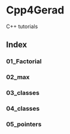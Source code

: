 # Cpp4Gerad
C++ tutorials

## Index 
### 01_Factorial

### 02_max

### 03_classes

### 04_classes

### 05_pointers

